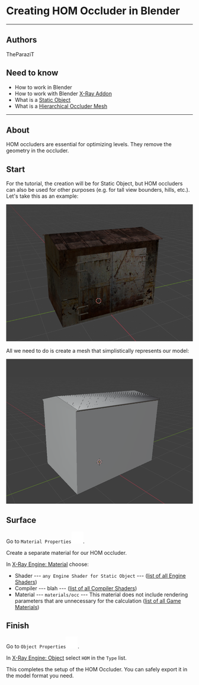 # Creating HOM Occluder in Blender

___

## Authors

TheParaziT

## Need to know

- How to work in Blender
- How to work with Blender [X-Ray Addon](../../modding-tools/blender/blender-x-ray-addon-summary.md)
- What is a [Static Object](../../glossary/glossary.html#static-object)
- What is a [Hierarchical Occluder Mesh](../../glossary/glossary.html#hierarchical-occluder-mesh)

___

## About

HOM occluders are essential for optimizing levels. They remove the geometry in the occluder.

## Start

For the tutorial, the creation will be for Static Object, but HOM occluders can also be used for other purposes (e.g. for tall view bounders, hills, etc.). Let's take this as an example:

![Model Example centered](assets/images/creating-hom-occluder-in-blender-my-model.png)

All we need to do is create a mesh that simplistically represents our model:

![Model Result centered](assets/images/creating-hom-occluder-in-blender-result.png)

## Surface

Go to `Material Properties`![Material Properties svg-icon](../../assets/icons/blender/material.svg).

Create a separate material for our HOM occluder.

In [X-Ray Engine: Material](../../modding-tools/blender/addon-panels/panel-material.md) choose:

- Shader --- `any Engine Shader for Static Object` --- ([list of all Engine Shaders](../../reference/shaders/shaders-list/engine-shaders-list.md))
- Compiler --- blah --- ([list of all Compiler Shaders](../../reference/shaders/shaders-list/compiler-shaders-list.md))
- Material --- `materials/occ` --- This material does not include rendering parameters that are unnecessary for the calculation ([list of all Game Materials](../../reference/materials/materials-list.md))

## Finish

Go to `Object Properties`![Object Properties svg-icon](../../assets/icons/blender/object-data.svg).

In [X-Ray Engine: Object](../../modding-tools/blender/addon-panels/panel-object.md) select `HOM` in the `Type` list.

This completes the setup of the HOM Occluder. You can safely export it in the model format you need.
